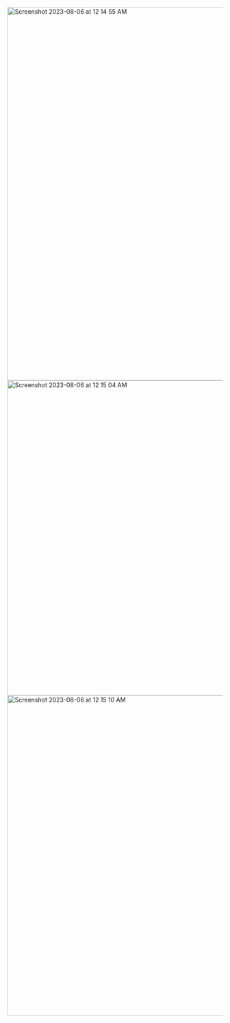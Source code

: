 <img width="872" alt="Screenshot 2023-08-06 at 12 14 55 AM" src="https://github.com/shreya241103/AgriPlanner/assets/115857097/3348ca53-3579-44f1-bcf4-6dc3904295ce">
<img width="735" alt="Screenshot 2023-08-06 at 12 15 04 AM" src="https://github.com/shreya241103/AgriPlanner/assets/115857097/44ca539b-88ba-4760-89b4-3b5bde3f550a">
<img width="749" alt="Screenshot 2023-08-06 at 12 15 10 AM" src="https://github.com/shreya241103/AgriPlanner/assets/115857097/d0d255dc-8790-492f-8067-f3d9e582297b">
